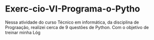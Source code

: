 # Exerc-cio-VI-Programa-o-Pytho
Nessa atividade do curso Técnico em informática, da disciplina de Prograação, realizei cerca de 9 questões de Python.  Com o objetivo de treinar minha Lóg
